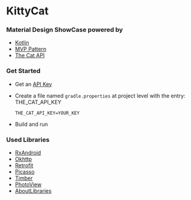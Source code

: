 # KittyCat

### Material Design ShowCase powered by
* [Kotlin](https://kotlinlang.org/)
* [MVP Pattern](https://en.wikipedia.org/wiki/Model%E2%80%93view%E2%80%93presenter)
* [The Cat API](https://thecatapi.com)

### Get Started
*   Get an [API Key](https://thecatapi.com/api-key-registration.html)
*   Create a file named `gradle.properties` at project level with the entry: THE_CAT_API_KEY    
    ```
    THE_CAT_API_KEY=YOUR_KEY    
    ```
    
*   Build and run

### Used Libraries
* [RxAndroid](https://github.com/ReactiveX/RxAndroid)
* [Okhttp](http://square.github.io/okhttp/)
* [Retrofit](http://square.github.io/retrofit/)
* [Picasso](http://square.github.io/picasso/)
* [Timber](https://github.com/JakeWharton/timber)
* [PhotoView](https://github.com/chrisbanes/PhotoView)
* [AboutLibraries](https://github.com/mikepenz/AboutLibraries)
